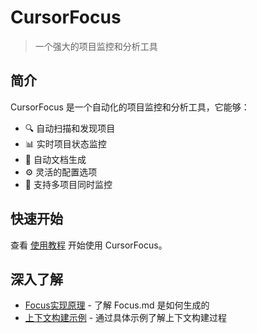 # CursorFocus

> 一个强大的项目监控和分析工具

## 简介

CursorFocus 是一个自动化的项目监控和分析工具，它能够：

- 🔍 自动扫描和发现项目
- 📊 实时项目状态监控
- 📝 自动文档生成
- ⚙️ 灵活的配置选项
- 🚀 支持多项目同时监控

## 快速开始

查看 [使用教程](USAGE.md) 开始使用 CursorFocus。

## 深入了解

- [Focus实现原理](FOCUS_IMPLEMENTATION.md) - 了解 Focus.md 是如何生成的
- [上下文构建示例](CONTEXT_BUILDING_EXAMPLE.md) - 通过具体示例了解上下文构建过程 